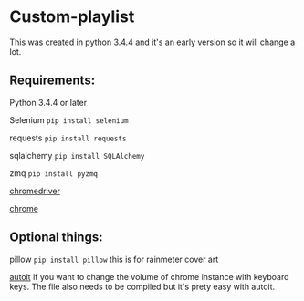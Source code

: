# Custom-playlist

This was created in python 3.4.4 and it's an early version so it will change a lot. 

## Requirements:

Python 3.4.4 or later

Selenium `pip install selenium`

requests `pip install requests`

sqlalchemy `pip install SQLAlchemy`

zmq `pip install pyzmq`

[chromedriver](https://sites.google.com/a/chromium.org/chromedriver/)

[chrome](https://www.google.com/chrome/browser/desktop/index.html)


## Optional things:

pillow `pip install pillow` this is for rainmeter cover art

[autoit](https://www.autoitscript.com/site/) if you want to change the volume of chrome instance with keyboard keys. The file also needs to be compiled but it's prety easy with autoit.